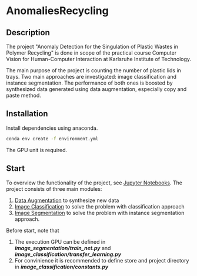 # AnomaliesRecycling
## Description
The project "Anomaly Detection for the Singulation of Plastic Wastes in 
Polymer Recycling" is done in scope of the practical course Computer Vision 
for Human-Computer Interaction at Karlsruhe Institute of Technology.

The main purpose of the project is counting the number of plastic lids 
in trays. Two main approaches are investigated: image classification and 
instance segmentation. The performance of both ones is boosted by 
synthesized data generated using data augmentation, 
especially copy and paste method.

## Installation
Install dependencies using anaconda.   
```bash
conda env create -f environment.yml
```
The GPU unit is required. 

## Start
To overview the functionality of the project, see [Jupyter Notebooks](notebooks/README.md). 
The project consists of three main modules:
1. [Data Augmentation](data_augmentation/README.md) to synthesize new data
2. [Image Classification](image_classification/README.md) to solve the problem with classification approach
3. [Image Segmentation](image_segmentation/README.md) to solve the problem with instance segmentation approach.

Before start, note that
1. The execution GPU can be defined in ***image_segmentation/train_net.py*** and ***image_classification/transfer_learning.py***
2. For convinience it is recommended to define store and project directory in ***image_classification/constants.py***

